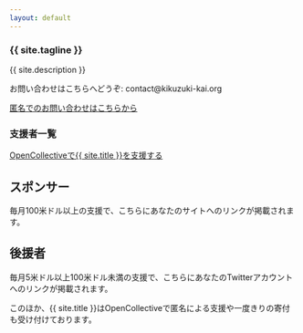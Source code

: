 ```yaml
---
layout: default
---
```

<article class="home" role="article">
    <section class="landing" role="document">
<h1>{{ site.tagline }}</h1>
<p>{{ site.description }}</p>
<p>お問い合わせはこちらへどうぞ: contact@kikuzuki<span class="obfuscate">-</span>kai.org</p>
<p><a href="{{site.url}}/docs/contact.html">匿名でのお問い合わせはこちらから</a></p>
    </section>
    <section class="backers" role="document">
        <div class="opencollective">
<h1>支援者一覧</h1>
<p><a href="https://opencollective.com/{{ site.github.owner_name }}">OpenCollectiveで{{ site.title }}を支援する</a></p>
<h2>スポンサー</h2>
<p class="meta">毎月100米ドル以上の支援で、こちらにあなたのサイトへのリンクが掲載されます。</p>
<p><object data="https://opencollective.com/{{ site.github.owner_name }}/tiers/sponsor.svg"></object></p>
<h2>後援者</h2>
<p class="meta">毎月5米ドル以上100米ドル未満の支援で、こちらにあなたのTwitterアカウントへのリンクが掲載されます。</p>
<p><object data="https://opencollective.com/{{ site.github.owner_name }}/tiers/backer.svg"></object></p>
<p>このほか、{{ site.title }}はOpenCollectiveで匿名による支援や一度きりの寄付も受け付けております。</p>
        </div>
    </section>
</article>

